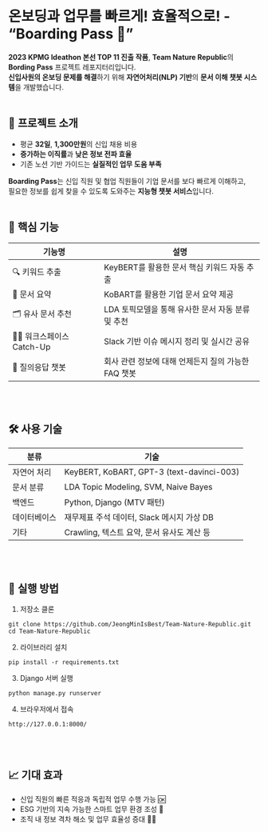 # 온보딩과 업무를 빠르게! 효율적으로! - “Boarding Pass 🎫”

**2023 KPMG Ideathon 본선 TOP 11 진출 작품**, **Team Nature Republic**의 **Bording Pass** 프로젝트 레포지터리입니다.  
**신입사원의 온보딩 문제를 해결**하기 위해 **자연어처리(NLP) 기반**의 **문서 이해 챗봇 시스템**을 개발했습니다.
<br/>
<br/>


## 📌 프로젝트 소개

- 평균 **32일**, **1,300만원**의 신입 채용 비용
- **증가하는 이직률**과 **낮은 정보 전파 효율**
- 기존 노션 기반 가이드는 **실질적인 업무 도움 부족**

**Boarding Pass**는 신입 직원 및 협업 직원들이 기업 문서를 보다 빠르게 이해하고,  
필요한 정보를 쉽게 찾을 수 있도록 도와주는 **지능형 챗봇 서비스**입니다.
<br/>
<br/>


## 🎯 핵심 기능

| 기능명 | 설명 |
|--------|------|
| 🔍 키워드 추출 | KeyBERT를 활용한 문서 핵심 키워드 자동 추출 |
| 📄 문서 요약 | KoBART를 활용한 기업 문서 요약 제공 |
| 🗂 유사 문서 추천 | LDA 토픽모델을 통해 유사한 문서 자동 분류 및 추천 |
| 🧑‍💼 워크스페이스 Catch-Up | Slack 기반 이슈 메시지 정리 및 실시간 공유 |
| 💬 질의응답 챗봇 | 회사 관련 정보에 대해 언제든지 질의 가능한 FAQ 챗봇 |
<br/>
<br/>


## 🛠 사용 기술

| 분류 | 기술 |
|------|------|
| 자연어 처리 | KeyBERT, KoBART, GPT-3 (text-davinci-003) |
| 문서 분류 | LDA Topic Modeling, SVM, Naive Bayes |
| 백엔드 | Python, Django (MTV 패턴) |
| 데이터베이스 | 재무제표 주석 데이터, Slack 메시지 가상 DB |
| 기타 | Crawling, 텍스트 요약, 문서 유사도 계산 등 |
<br/>
<br/>


## 🧪 실행 방법

1. 저장소 클론  
```
git clone https://github.com/JeongMinIsBest/Team-Nature-Republic.git
cd Team-Nature-Republic
```

2. 라이브러리 설치
```
pip install -r requirements.txt
```

3. Django 서버 실행
```
python manage.py runserver
```

4. 브라우저에서 접속
```
http://127.0.0.1:8000/
```
<br/>
<br/>

## 📈 기대 효과
- 신입 직원의 빠른 적응과 독립적 업무 수행 가능 🆗
- ESG 기반의 지속 가능한 스마트 업무 환경 조성 🌱
- 조직 내 정보 격차 해소 및 업무 효율성 증대 💪🏻
